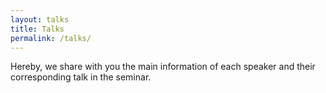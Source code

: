 ```yaml
---
layout: talks
title: Talks
permalink: /talks/
---
```


Hereby, we share with you the main information of each speaker and their corresponding talk in the seminar.
